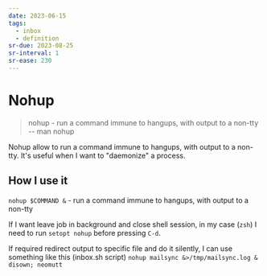 ```yaml
---
date: 2023-06-15
tags:
  - inbox
  - definition
sr-due: 2023-08-25
sr-interval: 1
sr-ease: 230
---
```


# Nohup

> nohup - run a command immune to hangups, with output to a non-tty -- man nohup

Nohup allow to run a command immune to hangups, with output to a non-tty. It's
useful when I want to "daemonize" a process.

## How I use it

`nohup $COMMAND &` - run a command immune to hangups, with output to a non-tty

If I want leave job in background and close shell session, in my case (`zsh`) I
need to run `setopt nohup` before pressing `C-d`.

If required redirect output to specific file and do it silently, I can use
something like this (inbox.sh script)
`nohup mailsync &>/tmp/mailsync.log & disown; neomutt`
